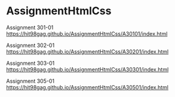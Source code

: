# AssignmentHtmlCss

Assignment 301-01 https://hit98gag.github.io/AssignmentHtmlCss/A30101/index.html

Assignment 302-01 https://hit98gag.github.io/AssignmentHtmlCss/A30201/index.html

Assignment 303-01 https://hit98gag.github.io/AssignmentHtmlCss/A30301/index.html

Assignment 305-01 https://hit98gag.github.io/AssignmentHtmlCss/A30501/index.html
